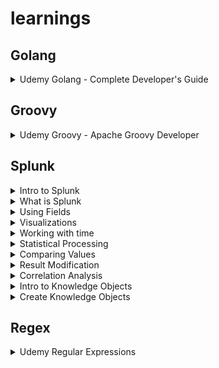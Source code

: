 # learnings
## Golang
<details>
  <summary>Udemy Golang - Complete Developer's Guide</summary>
  
  ![Golang - Complete Developer's Guide](./docs/udemy-golang.jpeg)
</details>

## Groovy
<details>
  <summary>Udemy Groovy - Apache Groovy Developer</summary>
  
  ![Apache Groovy Developer](./docs/udemy-groovy.jpeg)
</details>

## Splunk
<details>
  <summary>Intro to Splunk</summary>
  
  ![Into to Splunk](./docs/award-intro-to-splunk.jpg)
</details>
<details>
  <summary>What is Splunk</summary>
  
  ![What is Splunk](./docs/award-what-is-splunk.jpg)
</details>
<details>
  <summary>Using Fields</summary>
  
  ![Using Fields](./docs/award-using-fields.jpg)
</details>
<details>
  <summary>Visualizations</summary>
  
  ![Visualizations](./docs/award-visualizations.jpg)
</details>
<details>
  <summary>Working with time</summary>
  
  ![Intro to time](./docs/award-working-with-time.jpg)
</details>
<details>
  <summary>Statistical Processing</summary>
  
  ![Statistical Processing](./docs/award-statistical_processing.jpg)
</details>
<details>
  <summary>Comparing Values</summary>
  
  ![Comparing Values](./docs/award-comparing-values.jpg)
</details>
<details>
  <summary>Result Modification</summary>
  
  ![Result Modification](./docs/award-ResultModification.jpg)
</details>
<details>
  <summary>Correlation Analysis</summary>
  
  ![Correlation Analysis](./docs/award-CorrelationAnalysis.jpg)
</details>
<details>
  <summary>Intro to Knowledge Objects</summary>
  
  ![Intro to Knowledge Objects](./docs/award-IntroKO.jpg)
</details>
<details>
  <summary>Create Knowledge Objects</summary>
  
  ![Create Knowledge Objects](./docs/award-CreateKO.jpg)
</details>

## Regex
<details>
  <summary>Udemy Regular Expressions</summary>
  
  ![Regular Expressions](./docs/udemy-regex.jpeg)
</details>
